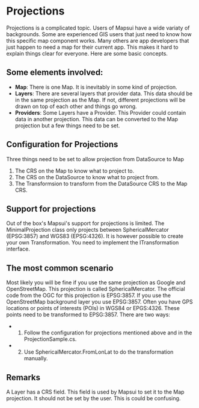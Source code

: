 # Projections

Projections is a complicated topic. Users of Mapsui have a wide 
variaty of backgrounds. Some are experienced GIS users that just need to
know how this specific map component works. Many others are app developers that 
just happen to need a map for their current app. This makes it hard to explain
things clear for everyone. Here are some basic concepts.

## Some elements involved:
- **Map**: There is one Map. It is inevitably in some kind of projection.  
- **Layers**: There are several layers that provider data. This data
should be in the same projection as the Map. If not, different projections
will be drawn on top of each other and things go wrong. 
- **Providers**: Some Layers have a Provider. This Provider could contain
data in another projection. This data can be converted to the Map projection
but a few things need to be set.

## Configuration for Projections
Three things need to be set to allow projection from DataSource to Map
1. The CRS on the Map to know what to project to.
2. The CRS on the DataSource to know what to project from.
3. The Transformsion to transform from the DataSource CRS to
the Map CRS.

## Support for projections
Out of the box's Mapsui's support for projections is limited. The
MinimalProjection class only projects between SphericalMercator 
(EPSG:3857) and WGS83 (EPSG:4326). It is however possible to create
your own Transformation. You need to implement the ITransformation
interface.

## The most common scenario
Most likely you will be fine if you use the same projection as Google 
and OpenStreetMap. This projection is called SphericalMercator. The 
official code from the OGC for this projection is EPSG:3857. If you use
the OpenStreetMap background layer you use EPSG:3857. Often you have 
GPS locations or points of interests (POIs) in WGS84 or EPGS:4326. These
points need to be transformed to EPSG:3857. There are two ways:
- 1. Follow the configuration for projections mentioned above and in the 
ProjectionSample.cs.
- 2. Use SphericalMercator.FromLonLat to do the transformation manually.

## Remarks
A Layer has a CRS field. This field is used by Mapsui to set it to the 
Map projection. It should not be set by the user. This is could be confusing.

